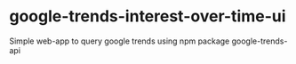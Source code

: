 # google-trends-interest-over-time-ui
Simple web-app to query google trends using npm package google-trends-api

